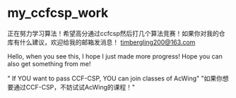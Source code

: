 # my_ccfcsp_work
正在努力学习算法！希望高分通过ccfcsp然后打几个算法竞赛！如果你对我的仓库有什么建议，欢迎给我的邮箱发消息！
timbergling200@163.com


Hello, when you see this, I hope I just made more progress!
Hope you can also get something from me!


" If YOU want to pass CCF-CSP, YOU can join classes of AcWing"
"如果你想要通过CCF-CSP，不妨试试AcWing的课程！"
